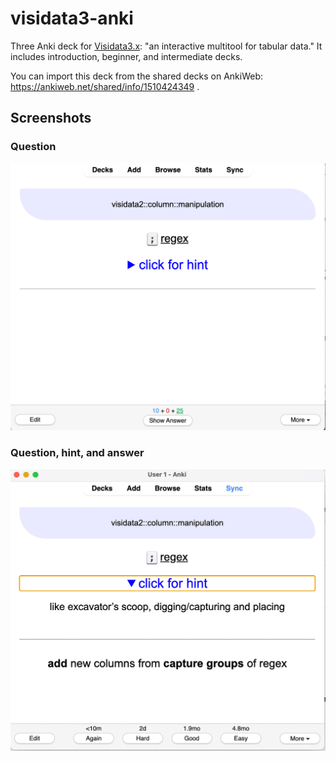 # visidata3-anki

Three Anki deck for [Visidata3.x](https://www.visidata.org/): "an interactive multitool for tabular data."
It includes introduction, beginner, and intermediate decks.

You can import this deck from the shared decks on AnkiWeb: <https://ankiweb.net/shared/info/1510424349> .

## Screenshots

### Question

![example note](visidata-demo-note-question.png)

### Question, hint, and answer

![example note with hint and answer](visidata-demo-note-hint-answer.png)